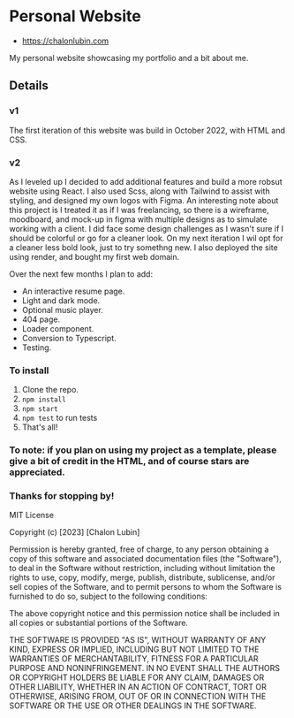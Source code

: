 # Personal Website

- https://chalonlubin.com

My personal website showcasing my portfolio and a bit about me. 

## Details

### v1
The first iteration of this website was build in October 2022, with HTML and CSS. 

### v2
As I leveled up I decided to add additional features and build a more robsut website using React. I also used Scss, along with Tailwind to assist with styling, and designed my own logos with Figma. An interesting note about this project is I treated it as if I was freelancing, so there is a wireframe, moodboard, and mock-up in figma with multiple designs as to simulate working with a client. I did face some design challenges as I wasn't sure if I should be colorful or go for a cleaner look. On my next iteration I wil opt for a cleaner less bold look, just to try somethng new. I also deployed the site using render, and bought my first web domain. 

Over the next few months I plan to add: 
- An interactive resume page.
- Light and dark mode.
- Optional music player. 
- 404 page.
- Loader component.
- Conversion to Typescript.
- Testing. 


### To install 
1. Clone the repo.
2. `npm install`
3. `npm start`
4. `npm test` to run tests
5. That's all!

### To note: if you plan on using my project as a template, please give a bit of credit in the HTML, and of course stars are appreciated.

### Thanks for stopping by!

MIT License

Copyright (c) [2023] [Chalon Lubin]

Permission is hereby granted, free of charge, to any person obtaining a copy
of this software and associated documentation files (the "Software"), to deal
in the Software without restriction, including without limitation the rights
to use, copy, modify, merge, publish, distribute, sublicense, and/or sell
copies of the Software, and to permit persons to whom the Software is
furnished to do so, subject to the following conditions:

The above copyright notice and this permission notice shall be included in all
copies or substantial portions of the Software.

THE SOFTWARE IS PROVIDED "AS IS", WITHOUT WARRANTY OF ANY KIND, EXPRESS OR
IMPLIED, INCLUDING BUT NOT LIMITED TO THE WARRANTIES OF MERCHANTABILITY,
FITNESS FOR A PARTICULAR PURPOSE AND NONINFRINGEMENT. IN NO EVENT SHALL THE
AUTHORS OR COPYRIGHT HOLDERS BE LIABLE FOR ANY CLAIM, DAMAGES OR OTHER
LIABILITY, WHETHER IN AN ACTION OF CONTRACT, TORT OR OTHERWISE, ARISING FROM,
OUT OF OR IN CONNECTION WITH THE SOFTWARE OR THE USE OR OTHER DEALINGS IN THE
SOFTWARE.
